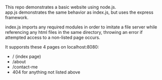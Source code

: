 This repo demonstrates a basic website using node.js.  
app.js demonstrates the same behavior as index.js, but uses the express framework.

index.js imports any required modules in order to imitate a file server while referencing any html files in the same directory, throwing an error if attempted access to a non-listed page occurs.

It supporsts these 4 pages on localhost:8080:

* / (index page)
* /about
* /contact-me
* 404 for anything not listed above